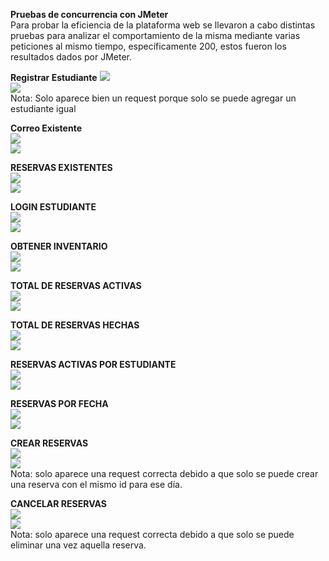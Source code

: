 **Pruebas de concurrencia con JMeter**  
Para probar la eficiencia de la plataforma web se llevaron a cabo distintas pruebas para analizar el comportamiento de la misma mediante varias peticiones al mismo tiempo, específicamente 200, estos fueron los resultados dados por JMeter.  

**Registrar Estudiante** 
![][image1]  
![][image2]  
Nota: Solo aparece bien un request porque solo se puede agregar un estudiante igual  

**Correo Existente**  
![][image3]  
![][image4]  

**RESERVAS EXISTENTES**  
![][image5]  
![][image6]  

**LOGIN ESTUDIANTE**  
![][image7]  
![][image8]  

**OBTENER INVENTARIO**  
![][image9]  
![][image10]  

**TOTAL DE RESERVAS ACTIVAS**  
![][image11]  
![][image12]  

**TOTAL DE RESERVAS HECHAS**  
![][image13]  
![][image14]  

**RESERVAS ACTIVAS POR ESTUDIANTE**  
![][image15]  
![][image16]  

**RESERVAS POR FECHA**  
![][image17]  
![][image18]  

**CREAR RESERVAS**  
![][image19]  
![][image20]  
Nota: solo aparece una request correcta debido a que solo se puede crear una reserva con el mismo id para ese día.  

**CANCELAR RESERVAS**  
![][image21]  
![][image22]  
Nota: solo aparece una request correcta debido a que solo se puede eliminar una vez aquella reserva.

[image1]: img/Imagen1.png
[image2]: img/Imagen2.png
[image3]: img/Imagen3.png
[image4]: img/Imagen4.png
[image5]: img/Imagen5.png
[image6]: img/Imagen6.png
[image7]: img/Imagen7.png
[image8]: img/Imagen8.png
[image9]: img/Imagen9.png
[image10]: img/Imagen10.png
[image11]: img/Imagen11.png
[image12]: img/Imagen12.png
[image13]: img/Imagen13.png
[image14]: img/Imagen14.png
[image15]: img/Imagen15.png
[image16]: img/Imagen16.png
[image17]: img/Imagen17.png
[image18]: img/Imagen18.png
[image19]: img/Imagen19.png
[image20]: img/Imagen20.png
[image21]: img/Imagen21.png
[image22]: img/Imagen22.png

